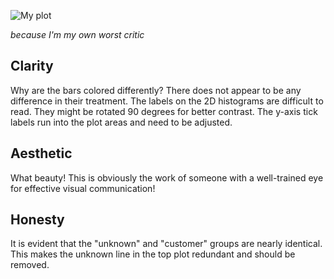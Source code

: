 ![My plot](https://cdn.rawgit.com/cmprince/PUI2015_cprince/master/HW8/cmp-hw8.svg "My plot")

*because I'm my own worst critic*

## Clarity
Why are the bars colored differently? There does not appear to be any difference in their treatment. The labels on the 2D histograms are difficult to read. They might be rotated 90 degrees for better contrast. The y-axis tick labels run into the plot areas and need to be adjusted.

## Aesthetic
What beauty! This is obviously the work of someone with a well-trained eye for effective visual communication!

## Honesty
It is evident that the "unknown" and "customer" groups are nearly identical. This makes the unknown line in the top plot redundant and should be removed.
